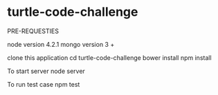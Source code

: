 # turtle-code-challenge

PRE-REQUESTIES 

node version 4.2.1
mongo version 3 +

clone this application
cd turtle-code-challenge
bower install
npm install

To start server 
 node server

To run test case 
 npm test
